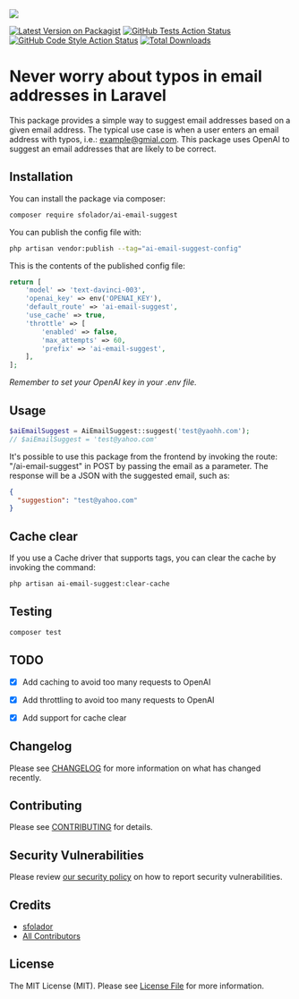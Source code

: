 <img src="https://banners.beyondco.de/AiEmailSuggest.png?theme=light&packageManager=composer+require&packageName=sfolador%2Fai-email-suggest&pattern=architect&style=style_2&description=Prevent+typos+in+user+email+addresses&md=1&showWatermark=1&fontSize=100px&images=https%3A%2F%2Flaravel.com%2Fimg%2Flogomark.min.svg&widths=450&heights=750">

[![Latest Version on Packagist](https://img.shields.io/packagist/v/sfolador/ai-email-suggest.svg?style=flat-square)](https://packagist.org/packages/sfolador/ai-email-suggest)
[![GitHub Tests Action Status](https://img.shields.io/github/actions/workflow/status/sfolador/ai-email-suggest/run-tests.yml?branch=main&label=tests&style=flat-square)](https://github.com/sfolador/ai-email-suggest/actions?query=workflow%3Arun-tests+branch%3Amain)
[![GitHub Code Style Action Status](https://img.shields.io/github/actions/workflow/status/sfolador/ai-email-suggest/fix-php-code-style-issues.yml?branch=main&label=code%20style&style=flat-square)](https://github.com/sfolador/ai-email-suggest/actions?query=workflow%3A"Fix+PHP+code+style+issues"+branch%3Amain)
[![Total Downloads](https://img.shields.io/packagist/dt/sfolador/ai-email-suggest.svg?style=flat-square)](https://packagist.org/packages/sfolador/ai-email-suggest)

# Never worry about typos in email addresses in Laravel

This package provides a simple way to suggest email addresses based on a given email address. The typical use case is
when a user enters an email address with typos, i.e.: example@gmial.com. 
This package uses OpenAI to suggest an email addresses that are likely to be correct.

## Installation

You can install the package via composer:

```bash
composer require sfolador/ai-email-suggest
```

You can publish the config file with:

```bash
php artisan vendor:publish --tag="ai-email-suggest-config"
```

This is the contents of the published config file:

```php
return [
    'model' => 'text-davinci-003',
    'openai_key' => env('OPENAI_KEY'),
    'default_route' => 'ai-email-suggest',
    'use_cache' => true,
    'throttle' => [
        'enabled' => false,
        'max_attempts' => 60,
        'prefix' => 'ai-email-suggest',
    ],
];
```

*Remember to set your OpenAI key in your .env file.*

## Usage

```php
$aiEmailSuggest = AiEmailSuggest::suggest('test@yaohh.com');
// $aiEmailSuggest = 'test@yahoo.com'
```

It's possible to use this package from the frontend by invoking the route: "/ai-email-suggest" in POST by passing the email as a parameter.
The response will be a JSON with the suggested email, such as:

```json
{
  "suggestion": "test@yahoo.com"
}
```

## Cache clear

If you use a Cache driver that supports tags, you can clear the cache by invoking the command: 

```bash
php artisan ai-email-suggest:clear-cache
```



## Testing

```bash
composer test
```
## TODO

- [X] Add caching to avoid too many requests to OpenAI
- [X] Add throttling to avoid too many requests to OpenAI
- [X] Add support for cache clear


## Changelog

Please see [CHANGELOG](CHANGELOG.md) for more information on what has changed recently.

## Contributing

Please see [CONTRIBUTING](CONTRIBUTING.md) for details.

## Security Vulnerabilities

Please review [our security policy](../../security/policy) on how to report security vulnerabilities.

## Credits

- [sfolador](https://github.com/sfolador)
- [All Contributors](../../contributors)

## License

The MIT License (MIT). Please see [License File](LICENSE.md) for more information.
